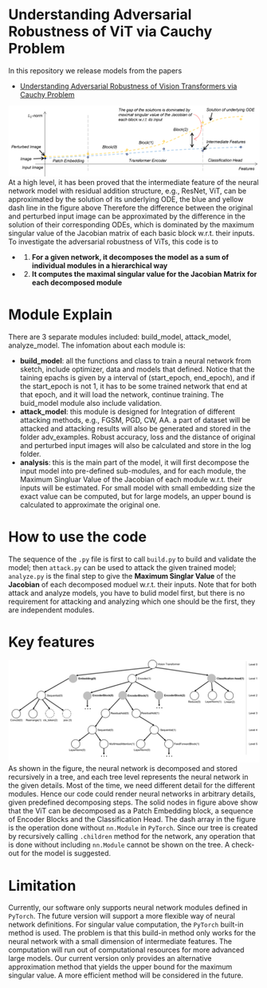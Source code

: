 # Understanding Adversarial Robustness of ViT via Cauchy Problem 

In this repository we release models from the papers

- [Understanding Adversarial Robustness of Vision Transformers via Cauchy Problem](https://arxiv.org/abs/2208.00906)

![avatar](./doc/pics/illustration_theory.png)
At a high level, it has been proved that the intermediate feature of the neural network model with residual addition structure, e.g., ResNet, ViT, can be approximated by the solution of its underlying ODE, the blue and yellow dash line in the figure above Therefore the difference between the original and perturbed input image can be approximated by the difference in the solution of their corresponding ODEs, which is dominated by the maximum singular value of the Jacobian matrix of each basic block w.r.t. their inputs. To investigate the adversarial robustness of ViTs, this code is to

- 1. **For a given network, it decomposes the model as a sum of individual modules in a hierarchical way**
- 2. **It computes the maximal singular value for the Jacobian Matrix for each decomposed module**

# Module Explain 
There are 3 separate modules included: build_model, attack_model, analyze_model. The infomation about each module is:    

- **build_model**: all the functions and class to train a neural network from sketch, include optimizer, data and models that defined. Notice that the taining epachs is given by a interval of (start_epoch, end_epoch), and if the start_epoch is not 1, it has to be some trained network that end at that epoch, and it will load the network, continue training. The buid_model module also include validation. 
- **attack_model**: this module is designed for Integration of different attacking methods, e.g., FGSM, PGD, CW, AA. a part of dataset will be attacked and attacking results will also be generated and stored in the folder adv_examples. Robust accuracy, loss and the distance of original and perturbed input images will also be calculated and store in the log folder. 
- **analysis**: this is the main part of the model, it will first decompose the input model into pre-defined sub-modules, and for each module, the Maximum Singluar Value of the Jacobian of each module w.r.t. their inputs will be estimated. For small model with small embedding size the exact value can be computed, but for large models, an upper bound is calculated to approximate the original one.    

# How to use the code
The sequence of the <code>.py</code> file is first to call <code>build.py</code> to build and validate the model; then <code>attack.py</code> can be used to attack the given trained model; <code>analyze.py</code> is the final step to give the **Maximum Singlar Value** of the **Jacobian** of each decomposed moduel w.r.t. their inputs. Note that for both attack and analyze models, you have to bulid model first, but there is no requirement for attacking and analyzing which one should be the first, they are independent modules. 

# Key features 

![avatar](./doc/pics/module_tree.png)
As shown in the figure, the neural network is decomposed and stored recursively in a tree, and each tree level represents the neural network in the given details. Most of the time, we need different detail for the different modules. Hence our code could render neural networks in arbitrary details, given predefined decomposing steps. The solid nodes in figure above show that the ViT can be decomposed as a Patch Embedding block, a sequence of Encoder Blocks and the Classification Head. The dash array in the figure is the operation done without <code>nn.Module</code> in <code>PyTorch</code>. Since our tree is created by recursively calling <code>.children</code> method for the network, any operation that is done without including <code>nn.Module</code> cannot be shown on the tree. A check-out for the model is suggested.

# Limitation 

Currently, our software only supports neural network modules defined in <code>PyTorch</code>. The future version will support a more flexible way of neural network definitions. For singular value computation, the <code>PyTorch</code> built-in method is used. The problem is that this build-in method only works for the neural network with a small dimension of intermediate features. The computation will run out of computational resources for more advanced large models. Our current version only provides an alternative approximation method that yields the upper bound for the maximum singular value. A more efficient method will be considered in the future.